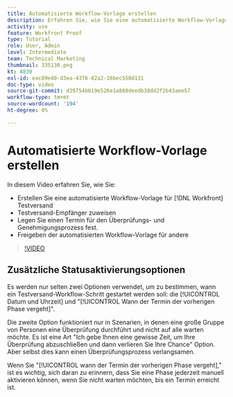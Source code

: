```yaml
---
title: Automatisierte Workflow-Vorlage erstellen
description: Erfahren Sie, wie Sie eine automatisierte Workflow-Vorlage erstellen, indem Sie Testversand-Empfänger zuweisen und Testversandfristen festlegen. Geben Sie dann die Vorlage für andere Benutzer frei.
activity: use
feature: Workfront Proof
type: Tutorial
role: User, Admin
level: Intermediate
team: Technical Marketing
thumbnail: 335130.png
kt: 8830
exl-id: eac89e40-d3ea-4376-82a2-16bec550d131
doc-type: video
source-git-commit: d39754b619e526e1a869deedb38dd2f2b43aee57
workflow-type: tm+mt
source-wordcount: '194'
ht-degree: 0%

---
```


# Automatisierte Workflow-Vorlage erstellen

In diesem Video erfahren Sie, wie Sie:

* Erstellen Sie eine automatisierte Workflow-Vorlage für [!DNL  Workfront] Testversand
* Testversand-Empfänger zuweisen
* Legen Sie einen Termin für den Überprüfungs- und Genehmigungsprozess fest.
* Freigeben der automatisierten Workflow-Vorlage für andere

>[!VIDEO](https://video.tv.adobe.com/v/335130/?quality=12)

## Zusätzliche Statusaktivierungsoptionen

Es werden nur selten zwei Optionen verwendet, um zu bestimmen, wann ein Testversand-Workflow-Schritt gestartet werden soll: die [!UICONTROL Datum und Uhrzeit] und &quot;[!UICONTROL Wann der Termin der vorherigen Phase vergeht]&quot;.

Die zweite Option funktioniert nur in Szenarien, in denen eine große Gruppe von Personen eine Überprüfung durchführt und nicht auf alle warten möchte. Es ist eine Art &quot;Ich gebe Ihnen eine gewisse Zeit, um Ihre Überprüfung abzuschließen und dann verlieren Sie Ihre Chance&quot; Option. Aber selbst dies kann einen Überprüfungsprozess verlangsamen.

Wenn Sie &quot;[!UICONTROL wann der Termin der vorherigen Phase vergeht],&quot; ist es wichtig, sich daran zu erinnern, dass Sie eine Phase jederzeit manuell aktivieren können, wenn Sie nicht warten möchten, bis ein Termin erreicht ist.

<!--
Lean More URLs
-->
